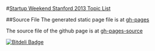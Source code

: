 #[Startup Weekend Stanford 2013 Topic List](http://paulshi.github.io/Startup-Weekend-Stanford-2013-Topic-List/)

##Source File
The generated static page file is at [gh-pages](https://github.com/paulshi/Startup-Weekend-Stanford-2013-Topic-List/tree/gh-pages)

The source file of the github page is at [gh-pages-source](https://github.com/paulshi/Startup-Weekend-Stanford-2013-Topic-List/tree/gh-pages-source)

[![Bitdeli Badge](https://d2weczhvl823v0.cloudfront.net/paulshi/startup-weekend-stanford-2013-topic-list/trend.png)](https://bitdeli.com/free "Bitdeli Badge")


